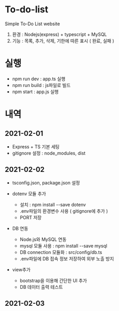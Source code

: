 # To-do-list
 Simple To-Do List website

1. 환경 : Nodejs(express) + typescript + MySQL
2. 기능 : 목록, 추가, 삭제, 기한에 따른 표시 ( 완료, 실패 )

# 실행

- npm run dev : app.ts 실행
- npm run build : js파일로 빌드
- npm start : app.js 실행


# 내역


## 2021-02-01

- Express + TS 기본 세팅
- gitignore 설정 : node_modules, dist

## 2021-02-02

- tsconfig.json, package.json 설정

- dotenv 모듈 추가
    - 설치 : npm install --save dotenv
    - .env파일의 환경변수 사용 ( gitignore에 추가 )
    - PORT 저장

- DB 연동
    - Node.js와 MySQL 연동
    - mysql 모듈 사용 : npm install --save mysql
    - DB connection 모듈화 : src/config/db.ts
    - .env파일에 DB 접속 정보 저장하여 외부 노출 방지

- view추가
    - bootstrap을 이용해 간단한 UI 추가
    - DB 데이터 출력 테스트

## 2021-02-03